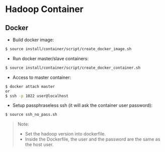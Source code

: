 # Hadoop Container

## Docker
* Build docker image:
```bash
$ source install/container/script/create_docker_image.sh
```
* Run docker master/slave containers:
```bash
$ source install/container/script/create_docker_container.sh
```
* Access to master container:
```bash
$ docker attach master
or
$ ssh -p 1022 user@localhost
```
* Setup passphraseless ssh (it will ask the container user password):
```bash
$ source ssh_no_pass.sh
```

> Note: 
> * Set the hadoop version into dockerfile.
> * Inside the Dockerfile, the user and the password are the same as the host user.